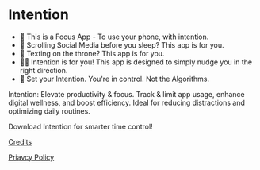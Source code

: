 # Intention
- 🧘 This is a Focus App - To use your phone, with intention.
- 📱 Scrolling Social Media before you sleep? This app is for you. 
- 🚽 Texting on the throne? This app is for you.
- 👨‍💻 Intention is for you! This app is designed to simply nudge you in the right direction.
- 📵 Set your Intention. You're in control. Not the Algorithms.

Intention: Elevate productivity & focus. Track & limit app usage, enhance digital wellness, and boost efficiency. Ideal for reducing distractions and optimizing daily routines.

Download Intention for smarter time control!
  
[Credits](https://brainblissapps.github.io/intention/credits.html)

[Priavcy Policy](https://brainblissapps.github.io/intention/privacy-policy.html)
